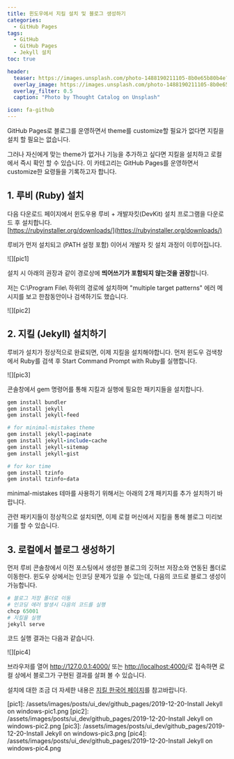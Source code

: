 ```yaml
---
title: 윈도우에서 지킬 설치 및 블로그 생성하기
categories:
  - GitHub Pages
tags:
  - GitHub
  - GitHub Pages
  - Jekyll 설치
toc: true

header:
  teaser: https://images.unsplash.com/photo-1488190211105-8b0e65b80b4e?ixlib=rb-1.2.1&ixid=eyJhcHBfaWQiOjEyMDd9&auto=format&fit=crop&w=1350&q=80
  overlay_image: https://images.unsplash.com/photo-1488190211105-8b0e65b80b4e?ixlib=rb-1.2.1&ixid=eyJhcHBfaWQiOjEyMDd9&auto=format&fit=crop&w=1350&q=80
  overlay_filter: 0.5
  caption: "Photo by Thought Catalog on Unsplash"

icon: fa-github
---
```


GitHub Pages로 블로그를 운영하면서 theme를 customize할 필요가 없다면 지킬을 설치 할 필요는 없습니다.

그러나 자신에게 맞는 theme가 없거나 기능을 추가하고 싶다면 지킬을 설치하고 로컬에서 즉시 확인 할 수 있습니다.
이 카테고리는 GitHub Pages를 운영하면서 customize한 요령들을 기록하고자 합니다.

## 1. 루비 (Ruby) 설치

다음 다운로드 페이지에서 윈도우용 루비 + 개발자킷(DevKit) 설치 프로그램을 다운로드 후 설치합니다.  
[https://rubyinstaller.org/downloads/](https://rubyinstaller.org/downloads/)

루비가 먼저 설치되고 (PATH 설정 포함) 이어서 개발자 킷 설치 과정이 이루어집니다.

![][pic1]



설치 시 아래의 권장과 같이 경로상에 **띄어쓰기가 포함되지 않는것을 권장**합니다.

저는 C:\Program File\ 하위의 경로에 설치하며 "multiple target patterns" 에러 메시지를 보고 한참동안이나 검색하기도 했습니다.

![][pic2]

## 2. 지킬 (Jekyll) 설치하기

루비가 설치가 정상적으로 완료되면, 이제 지킬을 설치해야합니다. 먼저 윈도우 검색창에서 Ruby를 검색 후 Start Command Prompt with Ruby를 실행합니다.

![][pic3]

콘솔창에서 gem 명령어를 통해 지킬과 실행에 필요한 패키지들을 설치합니다.

```ruby
gem install bundler
gem install jekyll
gem install jekyll-feed

# for minimal-mistakes theme
gem install jekyll-paginate
gem install jekyll-include-cache
gem install jekyll-sitemap
gem install jekyll-gist

# for kor time
gem install tzinfo
gem install tzinfo-data
```

minimal-mistakes 테마를 사용하기 위해서는 아래의 2개 패키지를 추가 설치하기 바랍니다.

관련 패키지들이 정상적으로 설치되면, 이제 로컬 머신에서 지킬을 통해 블로그 미리보기를 할 수 있습니다.

## 3. 로컬에서 블로그 생성하기
먼저 루비 콘솔창에서 이전 포스팅에서 생성한 블로그의 깃허브 저장소와 연동된 폴더로 이동한다. 윈도우 상에서는 인코딩 문제가 있을 수 있는데, 다음의 코드로 블로그 생성이 가능합니다.

```ruby
# 블로그 저장 폴더로 이동
# 인코딩 에러 발생시 다음의 코드를 실행
chcp 65001
# 지킬을 실행
jekyll serve
```

코드 실행 결과는 다음과 같습니다.

![][pic4]

브라우저를 열어 <http://127.0.0.1:4000/> 또는 <http://localhost:4000/>로 접속하면 로컬 상에서 블로그가 구현된 결과를 살펴 볼 수 있습니다.

설치에 대한 조금 더 자세한 내용은 [지킬 한국어 페이지](https://jekyllrb-ko.github.io/)를 참고바랍니다.


[pic1]: /assets/images/posts/ui_dev/github_pages/2019-12-20-Install Jekyll on windows-pic1.png
[pic2]: /assets/images/posts/ui_dev/github_pages/2019-12-20-Install Jekyll on windows-pic2.png
[pic3]: /assets/images/posts/ui_dev/github_pages/2019-12-20-Install Jekyll on windows-pic3.png
[pic4]: /assets/images/posts/ui_dev/github_pages/2019-12-20-Install Jekyll on windows-pic4.png